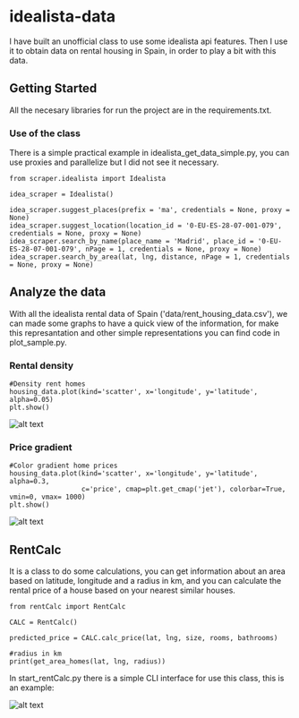 # idealista-data
 
I have built an unofficial class to use some idealista api features. Then I use it to obtain data on rental housing in Spain, in order to play a bit with this data.

## Getting Started

All the necesary libraries for run the project are in the requirements.txt.

### Use of the class

There is a simple practical example in idealista_get_data_simple.py, you can use proxies and parallelize but I did not see it necessary.

```
from scraper.idealista import Idealista

idea_scraper = Idealista()

idea_scraper.suggest_places(prefix = 'ma', credentials = None, proxy = None)
idea_scraper.suggest_location(location_id = '0-EU-ES-28-07-001-079', credentials = None, proxy = None)
idea_scraper.search_by_name(place_name = 'Madrid', place_id = '0-EU-ES-28-07-001-079', nPage = 1, credentials = None, proxy = None)
idea_scraper.search_by_area(lat, lng, distance, nPage = 1, credentials = None, proxy = None)
```

## Analyze the data

With all the idealista rental data of Spain ('data/rent_housing_data.csv'), we can made some graphs to have a quick view of the information, for make this represantation and other simple representations you can find code in plot_sample.py.

### Rental density

```
#Density rent homes
housing_data.plot(kind='scatter', x='longitude', y='latitude', alpha=0.05)
plt.show()
```

![alt text](https://raw.githubusercontent.com/seralexger/idealista-data/master/data/images/rental_density_readme.png)

### Price gradient

```
#Color gradient home prices
housing_data.plot(kind='scatter', x='longitude', y='latitude', alpha=0.3, 
				  c='price', cmap=plt.get_cmap('jet'), colorbar=True, vmin=0, vmax= 1000)
plt.show()
```

![alt text](https://raw.githubusercontent.com/seralexger/idealista-data/master/data/images/price_gradient_readme.png)

## RentCalc

It is a class to do some calculations, you can get information about an area based on latitude, longitude and a radius in km, and you can calculate the rental price of a house based on your nearest similar houses.

```
from rentCalc import RentCalc

CALC = RentCalc()

predicted_price = CALC.calc_price(lat, lng, size, rooms, bathrooms)

#radius in km
print(get_area_homes(lat, lng, radius))

```

In start_rentCalc.py there is a simple CLI interface for use this class, this is an example:

![alt text](https://raw.githubusercontent.com/seralexger/idealista-data/master/data/images/rentCalc_readme.png)


